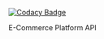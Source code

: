 [![Codacy Badge](https://app.codacy.com/project/badge/Grade/f19950b19e2d4e02b8a57360b8a21b78)](https://app.codacy.com/gh/abhishek-T99/ecommerce_backend/dashboard?utm_source=gh&utm_medium=referral&utm_content=&utm_campaign=Badge_grade)

E-Commerce Platform API
